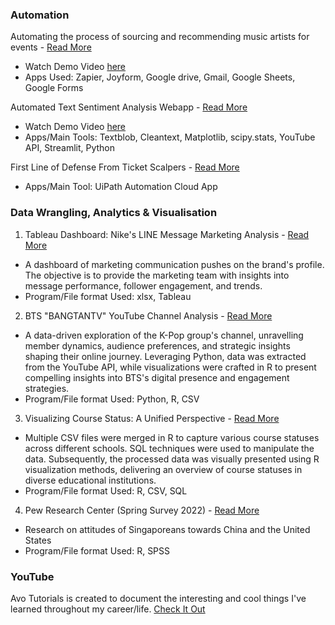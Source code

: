 ### Automation
Automating the process of sourcing and recommending music artists for events - [Read More](https://kfkyyian1.github.io/automate_recommending_artists/)
- Watch Demo Video [here](https://youtu.be/WNsV_IZjbcw)
- Apps Used: Zapier, Joyform, Google drive, Gmail, Google Sheets, Google Forms

Automated Text Sentiment Analysis Webapp - [Read More](https://kfkyyian1.github.io/text_sentiment_analysis_app/)
- Watch Demo Video [here](https://youtu.be/SpA4Y_5F2uQ)
- Apps/Main Tools: Textblob, Cleantext, Matplotlib, scipy.stats, YouTube API, Streamlit, Python

First Line of Defense From Ticket Scalpers - [Read More](https://github.com/Kfkyyian1/uipath_automation_cloud_concertickets/tree/main)
- Apps/Main Tool: UiPath Automation Cloud App

### Data Wrangling, Analytics & Visualisation
1. Tableau Dashboard: Nike's LINE Message Marketing Analysis - [Read More](https://kfkyyian1.github.io/linetableaudashboard/)
- A dashboard of marketing communication pushes on the brand's profile. The objective is to provide the marketing team with insights into message performance, follower engagement, and trends.
- Program/File format Used: xlsx, Tableau

2. BTS "BANGTANTV" YouTube Channel Analysis - [Read More](https://kfkyyian1.github.io/bangtantv_exploration/)
- A data-driven exploration of the K-Pop group's channel, unravelling member dynamics, audience preferences, and strategic insights shaping their online journey. Leveraging Python, data was extracted from the YouTube API, while visualizations were crafted in R to present compelling insights into BTS's digital presence and engagement strategies.
- Program/File format Used: Python, R, CSV

3. Visualizing Course Status: A Unified Perspective - [Read More](https://kfkyyian1.github.io/coursesummary/)
- Multiple CSV files were merged in R to capture various course statuses across different schools. SQL techniques were used to manipulate the data. Subsequently, the processed data was visually presented using R visualization methods, delivering an overview of course statuses in diverse educational institutions.
- Program/File format Used: R, CSV, SQL

4. Pew Research Center (Spring Survey 2022) - [Read More](https://kfkyyian1.github.io/pewresearchcenter_springsurvey2022/)
- Research on attitudes of Singaporeans towards China and the United States
- Program/File format Used: R, SPSS

### YouTube
Avo Tutorials is created to document the interesting and cool things I've learned throughout my career/life.
[Check It Out](https://www.youtube.com/@avotutorials/featured)
